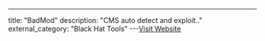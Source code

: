 ---
title: "BadMod"
description: "CMS auto detect and exploit.."
external_category: "Black Hat Tools"
---[Visit Website](https://github.com/MrSqar-Ye/BadMod)

